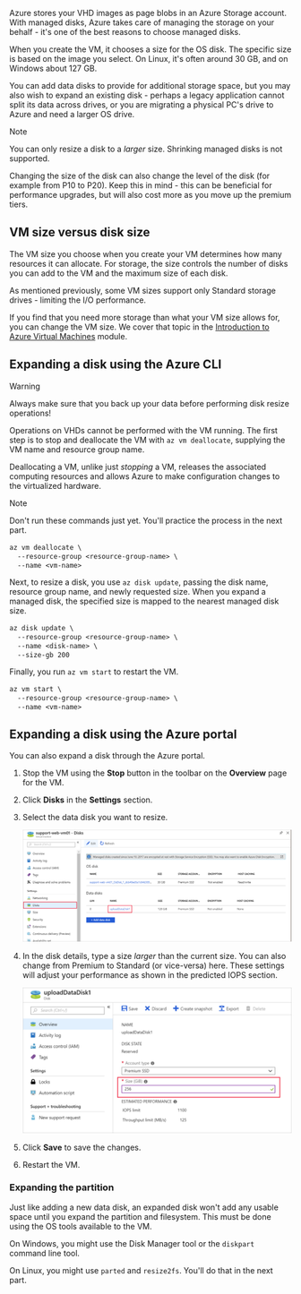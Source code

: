 Azure stores your VHD images as page blobs in an Azure Storage account. With managed disks, Azure takes care of managing the storage on your behalf - it's one of the best reasons to choose managed disks.

When you create the VM, it chooses a size for the OS disk. The specific size is based on the image you select. On Linux, it's often around 30 GB, and on Windows about 127 GB.

You can add data disks to provide for additional storage space, but you may also wish to expand an existing disk - perhaps a legacy application cannot split its data across drives, or you are migrating a physical PC's drive to Azure and need a larger OS drive.

> [!NOTE]
> You can only resize a disk to a _larger_ size. Shrinking managed disks is not supported.

Changing the size of the disk can also change the level of the disk (for example from P10 to P20). Keep this in mind - this can be beneficial for performance upgrades, but will also cost more as you move up the premium tiers.

## VM size versus disk size

The VM size you choose when you create your VM determines how many resources it can allocate. For storage, the size controls the number of disks you can add to the VM and the maximum size of each disk.

As mentioned previously, some VM sizes support only Standard storage drives - limiting the I/O performance.

If you find that you need more storage than what your VM size allows for, you can change the VM size. We cover that topic in the [Introduction to Azure Virtual Machines](/learn/modules/intro-to-azure-virtual-machines?azure-portal=true) module.

## Expanding a disk using the Azure CLI

> [!WARNING]
> Always make sure that you back up your data before performing disk resize operations!

Operations on VHDs cannot be performed with the VM running. The first step is to stop and deallocate the VM with `az vm deallocate`, supplying the VM name and resource group name.

Deallocating a VM, unlike just _stopping_ a VM, releases the associated computing resources and allows Azure to make configuration changes to the virtualized hardware.

> [!NOTE]
> Don't run these commands just yet. You'll practice the process in the next part.

```azurecli
az vm deallocate \
  --resource-group <resource-group-name> \
  --name <vm-name>
```

Next, to resize a disk, you use `az disk update`, passing the disk name, resource group name, and newly requested size. When you expand a managed disk, the specified size is mapped to the nearest managed disk size.

```azurecli
az disk update \
  --resource-group <resource-group-name> \
  --name <disk-name> \
  --size-gb 200
```

Finally, you run `az vm start` to restart the VM.

```azurecli
az vm start \
  --resource-group <resource-group-name> \
  --name <vm-name>
```

## Expanding a disk using the Azure portal

You can also expand a disk through the Azure portal.

1. Stop the VM using the **Stop** button in the toolbar on the **Overview** page for the VM.

1. Click **Disks** in the **Settings** section.

1. Select the data disk you want to resize.

    ![Screenshot showing the disks section of a VM with the VHD we want to edit highlighted](../media/5-portal-disks.png)

1. In the disk details, type a size _larger_ than the current size. You can also change from Premium to Standard (or vice-versa) here. These settings will adjust your performance as shown in the predicted IOPS section.

    ![Screenshot showing the VHD edit screen with the new size field highlighted](../media/5-resize-disk.png)

1. Click **Save** to save the changes.

1. Restart the VM.


### Expanding the partition

Just like adding a new data disk, an expanded disk won't add any usable space until you expand the partition and filesystem. This must be done using the OS tools available to the VM.

On Windows, you might use the Disk Manager tool or the `diskpart` command line tool.

On Linux, you might use `parted` and `resize2fs`. You'll do that in the next part.